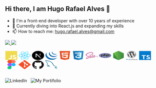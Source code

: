 ## Hi there, I am Hugo Rafael Alves 👋

- 🔭 I'm a front-end developer with over 10 years of experience
- 🌱 Currently diving into React.js and expanding my skills
- 📫 How to reach me: hugo.rafael.alves@gmail.com

<div>
  <a href="https://github.com/hrafaelalves">
    <img height="180em" src="https://github-readme-stats.vercel.app/api?username=hrafaelalves&show_icons=true&theme=dark" />
    <img height="180em" src="https://github-readme-stats.vercel.app/api/top-langs/?username=hrafaelalves&layout=compact&theme=dark" />
  </a>
</div>

<div style="display: inline_block"><br>

  <img align="center" alt="Hugo Rafael Alves-Js" height="30" width="40" src="https://raw.githubusercontent.com/devicons/devicon/master/icons/javascript/javascript-plain.svg" title="JavaScript" />
  <img align="center" alt="Hugo Rafael Alves-Js" height="30" width="40" src="https://raw.githubusercontent.com/devicons/devicon/master/icons/react/react-original.svg" title="React.js"/>
  <img align="center" alt="Hugo Rafael Alves-Js" height="30" width="40" src="https://raw.githubusercontent.com/devicons/devicon/master/icons/nextjs/nextjs-original.svg" title="Next.js" />
  <img align="center" alt="Hugo Rafael Alves-Js" height="30" width="40" src="https://raw.githubusercontent.com/devicons/devicon/master/icons/jquery/jquery-original.svg" title="JQuery" />
  <img align="center" alt="Hugo Rafael Alves-Js" height="30" width="40" src="https://raw.githubusercontent.com/devicons/devicon/master/icons/html5/html5-original.svg" title="HTML5" />
  <img align="center" alt="Hugo Rafael Alves-Js" height="30" width="40" src="https://raw.githubusercontent.com/devicons/devicon/master/icons/css3/css3-original.svg" title="CSS3" />
  <img align="center" alt="Hugo Rafael Alves-Js" height="30" width="40" src="https://raw.githubusercontent.com/devicons/devicon/master/icons/sass/sass-original.svg" title="SASS" />
  <img align="center" alt="Hugo Rafael Alves-Js" height="30" width="40" src="https://raw.githubusercontent.com/devicons/devicon/master/icons/php/php-original.svg" title="PHP" />
  <img align="center" alt="Hugo Rafael Alves-Js" height="30" width="40" src="https://raw.githubusercontent.com/devicons/devicon/master/icons/nodejs/nodejs-original.svg" title="NodeJs" />
  <img align="center" alt="Hugo Rafael Alves-Js" height="30" width="40" src="https://raw.githubusercontent.com/devicons/devicon/master/icons/wordpress/wordpress-original.svg" title="WordPress" />
  <img align="center" alt="Hugo Rafael Alves-Js" height="30" width="40" src="https://raw.githubusercontent.com/devicons/devicon/master/icons/typescript/typescript-plain.svg" title="Typescript" />
  <img align="center" alt="Hugo Rafael Alves-Js" height="30" width="40" src="https://raw.githubusercontent.com/devicons/devicon/master/icons/figma/figma-original.svg" title="Figma" />
  <img align="center" alt="Hugo Rafael Alves-Js" height="30" width="40" src="https://raw.githubusercontent.com/devicons/devicon/master/icons/git/git-original.svg" title="Git" />
  <img align="center" alt="Hugo Rafael Alves-Js" height="30" width="40" src="https://raw.githubusercontent.com/devicons/devicon/master/icons/github/github-original.svg" title="GitHub" />
  <img align="center" alt="Hugo Rafael Alves-Js" height="30" width="40" src="https://raw.githubusercontent.com/devicons/devicon/master/icons/mysql/mysql-original.svg" title="MySql" />
</div>

## 

<div>
  <a href="https://www.linkedin.com/in/hugorafaelalves" target="_blank" style="text-decoration: none;" title="My LinkedIn Profile">
    <img height="30em" src="https://img.shields.io/badge/LinkedIn-0077B5?style=for-the-badge&logo=linkedin&logoColor=white" alt="LinkedIn" /></a>
  &nbsp;
  <a href="https://hugorafaelalves.com.br" target="_blank" style="text-decoration: none;" title="My Portifolio">
    <img height="30em" src="https://img.shields.io/website-up-down-green-red/http/monip.org.svg" alt="My Portifolio"/>
   </a>
</div>

<!-- ![Snake commit animation](https://github.com/hrafaelalves/hrafaelalves/blob/output/github-contribution-grid-snake.svg) -->
